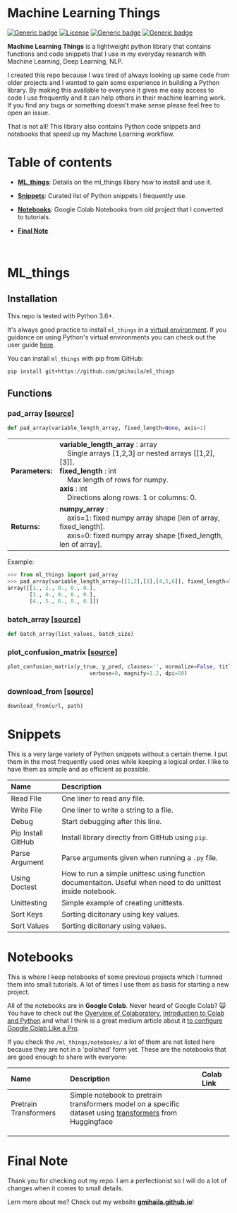 # Machine Learning Things

[![Generic badge](https://img.shields.io/badge/Working-Progress-red.svg)]()
[![License](https://img.shields.io/badge/License-Apache%202.0-blue.svg)](https://opensource.org/licenses/Apache-2.0)
[![Generic badge](https://img.shields.io/badge/Updated-Sep_2020-yellow.svg)]()
[![Generic badge](https://img.shields.io/badge/Website-Online-green.svg)]()

**Machine Learning Things** is a lightweight python library that contains functions and code snippets that 
I use in my everyday research with Machine Learning, Deep Learning, NLP.

I created this repo because I was tired of always looking up same code from older projects and I wanted to gain some experience in building a Python library. 
By making this available to everyone it gives me easy access to code I use frequently and it can help others in their machine learning work. 
If you find any bugs or something doesn't make sense please feel free to open an issue.

That is not all! This library also contains Python code snippets and notebooks that speed up my Machine Learning workflow.

# Table of contents

* **[ML_things](https://github.com/gmihaila/ml_things#ml_things)**: Details on the ml_things libary how to install and use it.

* **[Snippets](https://github.com/gmihaila/ml_things#snippets)**: Curated list of Python snippets I frequently use.

* **[Notebooks](https://github.com/gmihaila/ml_things#notebooks)**: Google Colab Notebooks from old project that I converted to tutorials.

* **[Final Note](https://github.com/gmihaila/ml_things#final-note)**

<br/>

# ML_things

## Installation

This repo is tested with Python 3.6+.

It's always good practice to install `ml_things` in a [virtual environment](https://docs.python.org/3/library/venv.html). If you guidance on using Python's virtual environments you can check out the user guide [here](https://packaging.python.org/guides/installing-using-pip-and-virtual-environments/).

You can install `ml_things` with pip from GitHub:

```bash
pip install git+https://github.com/gmihaila/ml_things
```

## Functions

### pad_array [[source]](https://github.com/gmihaila/ml_things/blob/d18728fba08640d7f1bc060e299e4d4e84814a25/src/ml_things/array_functions.py#L21)

```python
def pad_array(variable_length_array, fixed_length=None, axis=1)
```
|                 	|                                                                                                                                                                                                                          	|
|-----------------	|--------------------------------------------------------------------------------------------------------------------------------------------------------------------------------------------------------------------------	|
| **Parameters:** 	| **variable_length_array** : array<br>&nbsp;&nbsp;&nbsp;&nbsp;Single arrays [1,2,3] or nested arrays [[1,2],[3]].<br>**fixed_length** : int<br>&nbsp;&nbsp;&nbsp;&nbsp;Max length of rows for numpy.<br>**axis** : int<br>&nbsp;&nbsp;&nbsp;&nbsp;Directions along rows: 1 or columns: 0. 	|
| **Returns:**    	| **numpy_array** :<br>&nbsp;&nbsp;&nbsp;&nbsp;axis=1: fixed numpy array shape [len of array, fixed_length].<br>&nbsp;&nbsp;&nbsp;&nbsp;axis=0: fixed numpy array shape [fixed_length, len of array].                                                    	|                                   	|

Example:

```python
>>> from ml_things import pad_array
>>> pad_array(variable_length_array=[[1,2],[3],[4,5,6]], fixed_length=5)
array([[1., 2., 0., 0., 0.],
       [3., 0., 0., 0., 0.],
       [4., 5., 6., 0., 0.]])
```

### batch_array [[source]](https://github.com/gmihaila/ml_things/blob/9ea16e6df75a907fadf8c40b29ef7b3da9d37701/src/ml_things/array_functions.py#L98)

```python
def batch_array(list_values, batch_size)
```


### plot_confusion_matrix [[source]](https://github.com/gmihaila/ml_things/blob/9ea16e6df75a907fadf8c40b29ef7b3da9d37701/src/ml_things/plot_functions.py#L22)

```python
plot_confusion_matrix(y_true, y_pred, classes='', normalize=False, title=None, cmap=plt.cm.Blues, image=None,
                          verbose=0, magnify=1.2, dpi=50)
```

### download_from [[source]](https://github.com/gmihaila/ml_things/blob/9ea16e6df75a907fadf8c40b29ef7b3da9d37701/src/ml_things/web_related.py#L21)

```python
download_from(url, path)
```

# Snippets

This is a very large variety of Python snippets without a certain theme. I put them in the most frequently used ones while keeping a logical order.
I like to have them as simple and as efficient as possible.

| Name | Description |
|:-|:-|
| Read FIle     	| One liner to read any file.
| Write File 	       | One liner to write a string to a file.
| Debug         	| Start debugging after this line.
| Pip Install GitHub	| Install library directly from GitHub using `pip`.
| Parse Argument     | Parse arguments given when running a `.py` file.
| Using Doctest      | How to run a simple unittesc using function documentaiton. Useful when need to do unittest inside notebook.
| Unittesting        | Simple example of creating unittests.
| Sort Keys          | Sorting dicitonary using key values.
| Sort Values        | Sorting dicitonary using values.


# Notebooks

This is where I keep notebooks of some previous projects which I turnned them into small tutorials. A lot of times I use them as basis for starting a new project.

All of the notebooks are in **Google Colab**. Never heard of Google Colab? :scream_cat: You have to check out the [Overview of Colaboratory](https://www.google.com/url?sa=t&rct=j&q=&esrc=s&source=web&cd=&ved=2ahUKEwiD1aD06trrAhVRXK0KHRC4DgQQjBAwBHoECAYQBA&url=https%3A%2F%2Fcolab.research.google.com%2Fnotebooks%2Fbasic_features_overview.ipynb&usg=AOvVaw0gXOkR6JGGFlwsxrkuYm7F), [Introduction to Colab and Python](https://www.google.com/url?sa=t&rct=j&q=&esrc=s&source=web&cd=&ved=2ahUKEwiD1aD06trrAhVRXK0KHRC4DgQQjBAwA3oECAYQCg&url=https%3A%2F%2Fcolab.research.google.com%2Fgithub%2Ftensorflow%2Fexamples%2Fblob%2Fmaster%2Fcourses%2Fudacity_intro_to_tensorflow_for_deep_learning%2Fl01c01_introduction_to_colab_and_python.ipynb&usg=AOvVaw2pr-crqP30RHfDs7hjKNnc) and what I think is a great medium article about it [to configure Google Colab Like a Pro](https://medium.com/@robertbracco1/configuring-google-colab-like-a-pro-d61c253f7573).

If you check the `/ml_things/notebooks/` a lot of them are not listed here because they are not in a 'polished' form yet. These are the notebooks that are good enough to share with everyone:

| Name 	| Description 	| Colab Link 	|
|:- |:- |:- |
| Pretrain Transformers     | Simple notebook to pretrain transformers model on a specific dataset using [transformers]() from Huggingface |            	|
|      	|             	|            	|
|      	|             	|            	|
|      	|             	|            	|


# Final Note

Thank you for checking out my repo. I am a perfectionist so I will do a lot of changes when it comes to small details. 

Lern more about me? Check out my website **[gmihaila.github.io](http://gmihaila.github.io)**!
